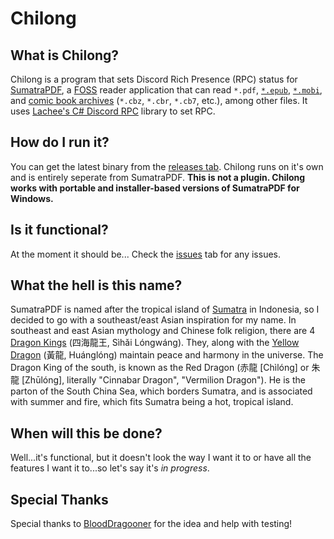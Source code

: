 # Chilong

## What is Chilong?
Chilong is a program that sets Discord Rich Presence (RPC) status for [SumatraPDF](https://github.com/sumatrapdfreader/sumatrapdf), a [FOSS](https://en.wikipedia.org/wiki/Free_and_open-source_software) reader application that can read `*.pdf`, [`*.epub`](https://en.wikipedia.org/wiki/EPUB), [`*.mobi`](https://en.wikipedia.org/wiki/Comparison_of_e-book_formats#Mobipocket), and [comic book archives](https://en.wikipedia.org/wiki/Comic_book_archive) (`*.cbz`, `*.cbr`, `*.cb7`, etc.), among other files. It uses [Lachee's C# Discord RPC](https://github.com/Lachee/discord-rpc-csharp) library to set RPC.

## How do I run it?
You can get the latest binary from the [releases tab](https://github.com/MechaDragonX/Chilong/releases). Chilong runs on it's own and is entirely seperate from SumatraPDF. **This is not a plugin. Chilong works with portable and installer-based versions of SumatraPDF for Windows.**

## Is it functional?
At the moment it should be... Check the [issues](https://github.com/MechaDragonX/Chilong/issues) tab for any issues.

## What the hell is this name?
SumatraPDF is named after the tropical island of [Sumatra](https://en.wikipedia.org/wiki/Sumatra) in Indonesia, so I decided to go with a southeast/east Asian inspiration for my name. In southeast and east Asian mythology and Chinese folk religion, there are 4 [Dragon Kings](https://en.wikipedia.org/wiki/Dragon_King) (四海龍王, Sìhǎi Lóngwáng). They, along with the [Yellow Dragon](https://en.wikipedia.org/wiki/Yellow_Dragon) (黃龍, Huánglóng) maintain peace and harmony in the universe. The Dragon King of the south, is known as the Red Dragon (赤龍 [Chìlóng] or 朱龍 [Zhūlóng], literally "Cinnabar Dragon", "Vermilion Dragon"). He is the parton of the South China Sea, which borders Sumatra, and is associated with summer and fire, which fits Sumatra being a hot, tropical island.

## When will this be done?
Well...it's functional, but it doesn't look the way I want it to or have all the features I want it to...so let's say it's *in progress*.

## Special Thanks
Special thanks to [BloodDragooner](https://github.com/BloodDragooner) for the idea and help with testing!
